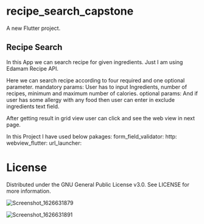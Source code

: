 # recipe_search_capstone

A new Flutter project.

## Recipe Search

In this App we can search recipe for given ingredients. 
Just I am using Edamam Recipe API.

Here we can search recipe according to four required and one optional parameter.
mandatory params:
User has to input Ingredients, number of recipes, minimum and maximum number of calories. 
optional params:
And if user has some allergy with any food then user can enter in exclude ingredients text field.

After getting result in grid view user can click and see the web view in next page.

In this Project I have used below pakages:
  form_field_validator:
  http:
  webview_flutter:
  url_launcher:
  
 # License
Distributed under the GNU General Public License v3.0. See LICENSE for more information.




![Screenshot_1626631879](https://user-images.githubusercontent.com/47002534/126077981-0af4349a-ac41-4297-b650-4fad3959be89.png)

![Screenshot_1626631891](https://user-images.githubusercontent.com/47002534/126077994-72f4a513-1851-4d2b-b977-195f76eac6a6.png)
